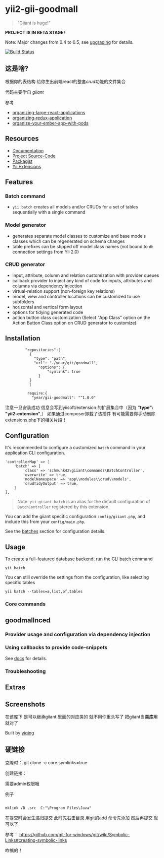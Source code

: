 yii2-gii-goodmall
===========

> "Giiant is huge!"

**PROJECT IS IN BETA STAGE!**

Note: Major changes from 0.4 to 0.5, see [upgrading](UPGRADING.md) for details.

[![Build Status](https://travis-ci.org/schmunk42/yii2-giiant.svg?branch=master)](https://travis-ci.org/schmunk42/yii2-giiant)

这是啥?
-------------

根据你的表结构 给你生出前端react的整套*crud*功能的文件集合

代码主要学自 *giiant*

参考 
- [organizing-large-react-applications](http://engineering.kapost.com/2016/01/organizing-large-react-applications)
- [organizing-redux-application](https://jaysoo.ca/2016/02/28/organizing-redux-application/)
- [organize-your-ember-app-with-pods](http://cball.me/organize-your-ember-app-with-pods/)

Resources
---------

- [Documentation](docs/README.md)
- [Project Source-Code](https://github.com/schmunk42/yii2-giiant)
- [Packagist](https://packagist.org/packages/schmunk42/yii2-giiant)
- [Yii Extensions](http://www.yiiframework.com/extension/yii2-giiant/)


Features
--------

### Batch command

- `yii batch` creates all models and/or CRUDs for a set of tables sequentially with a single command

### Model generator

- generates separate model classes to customize and base models classes which can be regenerated on schema changes
- table prefixes can be stipped off model class names (not bound to `db` connection settings from Yii 2.0)

### CRUD generator

- input, attribute, column and relation customization with provider queues
- callback provider to inject any kind of code for inputs, attributes and columns via dependency injection
- virtual-relation support (non-foreign key relations)
- model, view and controller locations can be customized to use subfolders
- horizontal and vertical form layout
- options for tidying generated code
- action button class customization (Select "App Class" option on the  Action Button Class option on CRUD generator to customize)


Installation
------------

~~~
    	 "repositories":[
           {
             "type": "path",
             "url": "./year/gii/goodmall",
               "options": {
                   "symlink": true
               }
           }
           ]
          
          require:{
            "year/gii-goodmall": "^1.0.0"           
~~~
注意一旦安装成功 信息会写到yiisoft/extension 的扩展集合中（因为 **"type": "yii2-extension"**,） 如果通过composer卸载了该插件
 有可能需要你手动删除extensions.php下的相关片段！

Configuration
-------------

It's recommended to configure a customized `batch` command in your application CLI configuration.

    'controllerMap' => [
        'batch' => [
            'class' => 'schmunk42\giiant\commands\BatchController',
            'overwrite' => true,
            'modelNamespace' => 'app\\modules\\crud\\models',
            'crudTidyOutput' => true,
        ]
    ],

> Note: `yii giiant-batch` is an alias for the default configuration of `BatchController` registered by this extension.

You can add the giiant specific configuration `config/giiant.php`, and include this from your `config/main.php`.

See the [batches](docs/20-batches.md) section for configuration details.


Usage
-----

To create a full-featured database backend, run the CLI batch command

    yii batch

You can still override the settings from the configuration, like selecting specific tables

    yii batch --tables=a,list,of,tables


### Core commands

 


goodmallnced
--------

### Provider usage and configuration via dependency injection 


### Using callbacks to provide code-snippets

See [docs](docs/31-callback-provider-examples.md) for details.

### Troubleshooting



Extras
------



Screenshots
-----------



在该库下 是可以继承giiant 里面的对应类的 就不用你重头写了 把giiant当**类库**用就对了

Built by [yiqing](http://gitbub.com/yiqing)

##  硬链接

克隆时： git clone -c core.symlinks=true <your-url>

创建链接：

需要admin权限哦

 例子
~~~win-cmd

mklink /D .src  C:"\Program Files\Java"

~~~
在提交时会发生递归提交 
此时先右击目录 用git的add 命令先添加 然后再提交 就可以了

参考： https://github.com/git-for-windows/git/wiki/Symbolic-Links#creating-symbolic-links

咋搞的！